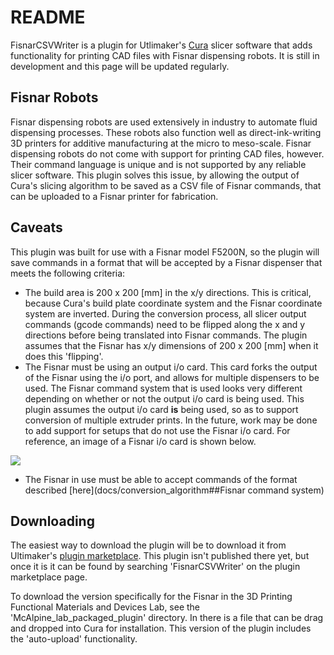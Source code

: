 # README
FisnarCSVWriter is a plugin for Utlimaker's [Cura](https://github.com/Ultimaker/Cura) slicer software that adds functionality for printing
CAD files with Fisnar dispensing robots. It is still in development and this
page will be updated regularly.

## Fisnar Robots
Fisnar dispensing robots are used extensively in industry to automate fluid
dispensing processes. These robots also function well as direct-ink-writing
3D printers for additive manufacturing at the micro to meso-scale. Fisnar dispensing robots
do not come with support for printing CAD files, however. Their command language
is unique and is not supported by any reliable slicer software. This plugin
solves this issue, by allowing the output of Cura's slicing algorithm to be
saved as a CSV file of Fisnar commands, that can be uploaded to a Fisnar
printer for fabrication.

## Caveats
This plugin was built for use with a Fisnar model F5200N, so the plugin will
save commands in a format that will be accepted by a Fisnar dispenser that
meets the following criteria:
- The build area is 200 x 200 [mm] in the x/y directions. This is critical,
because Cura's build plate coordinate system and the Fisnar coordinate system
are inverted. During the conversion process, all slicer output commands (gcode commands)
need to be flipped along the x and y directions before being translated into Fisnar
commands. The plugin assumes that the Fisnar has x/y dimensions of 200 x 200 [mm]
when it does this 'flipping'.
- The Fisnar must be using an output i/o card. This card forks the output
of the Fisnar using the i/o port, and allows for multiple dispensers to be
used. The Fisnar command system that is used looks very different depending
on whether or not the output i/o card is being used. This plugin assumes the
output i/o card __is__ being used, so as to support conversion of multiple
extruder prints. In the future, work may be done to add support for setups
that do not use the Fisnar i/o card. For reference, an image of a Fisnar i/o
card is shown below.

![](doc_pics/io_card.png)

- The Fisnar in use must be able to accept commands of the format described
[here](docs/conversion_algorithm##Fisnar command system)

## Downloading
The easiest way to download the plugin will be to download it from Ultimaker's
[plugin marketplace](https://marketplace.ultimaker.com/app/cura/plugins). This
plugin isn't published there yet, but once it is it can be found by searching
'FisnarCSVWriter' on the plugin marketplace page.

To download the version specifically for the Fisnar in the 3D Printing
Functional Materials and Devices Lab, see the 'McAlpine_lab_packaged_plugin'
directory. In there is a file that can be drag and dropped into Cura
for installation. This version of the plugin includes the 'auto-upload'
functionality.
